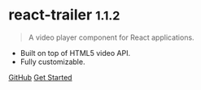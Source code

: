 # react-trailer <small>1.1.2</small>

> A video player component for React applications.

- Built on top of HTML5 video API.
- Fully customizable.

[GitHub](https://github.com/Naimikan/react-trailer/)
[Get Started](#get-started)